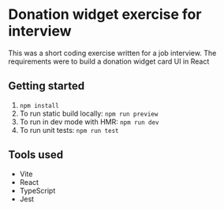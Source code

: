 # Donation widget exercise for interview
This was a short coding exercise written for a job interview. The requirements were to build a donation widget card UI in React

## Getting started
1. `npm install`
2. To run static build locally: `npm run preview`
3. To run in dev mode with HMR: `npm run dev`
4. To run unit tests: `npm run test`

## Tools used
* Vite
* React
* TypeScript
* Jest